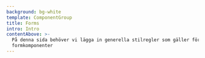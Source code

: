 ```yaml
---
background: bg-white
template: ComponentGroup
title: Forms
intro: Intro
contentAbove: >-
  På denna sida behöver vi lägga in generella stilregler som gäller för
  formkomponenter
---
```


